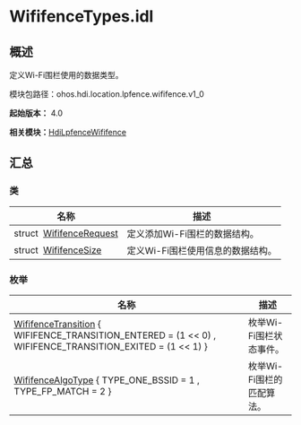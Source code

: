 # WififenceTypes.idl


## 概述

定义Wi-Fi围栏使用的数据类型。

模块包路径：ohos.hdi.location.lpfence.wififence.v1_0

**起始版本：** 4.0

**相关模块：**[HdiLpfenceWififence](_hdi_lpfence_wififence.md)


## 汇总


### 类

| 名称 | 描述 | 
| -------- | -------- |
| struct&nbsp;&nbsp;[WififenceRequest](_wififence_request.md) | 定义添加Wi-Fi围栏的数据结构。 | 
| struct&nbsp;&nbsp;[WififenceSize](_wififence_size.md) | 定义Wi-Fi围栏使用信息的数据结构。 | 


### 枚举

| 名称 | 描述 | 
| -------- | -------- |
| [WififenceTransition](_hdi_lpfence_wififence.md#wififencetransition) { WIFIFENCE_TRANSITION_ENTERED = (1 &lt;&lt; 0) , WIFIFENCE_TRANSITION_EXITED = (1 &lt;&lt; 1) } | 枚举Wi-Fi围栏状态事件。 | 
| [WififenceAlgoType](_hdi_lpfence_wififence.md#wififencealgotype) { TYPE_ONE_BSSID = 1 , TYPE_FP_MATCH = 2 } | 枚举Wi-Fi围栏的匹配算法。 | 
